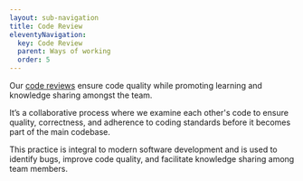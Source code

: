 ```yaml
---
layout: sub-navigation
title: Code Review
eleventyNavigation:
  key: Code Review
  parent: Ways of working
  order: 5
---
```


Our [code reviews](https://gds-way.digital.cabinet-office.gov.uk/manuals/code-review-guidelines.html) ensure code quality while promoting learning and knowledge sharing amongst the team.

It’s a collaborative process where we examine each other's code to ensure quality, correctness, and adherence to coding standards before it becomes part of the main codebase. 

This practice is integral to modern software development and is used to identify bugs, improve code quality, and facilitate knowledge sharing among team members.
